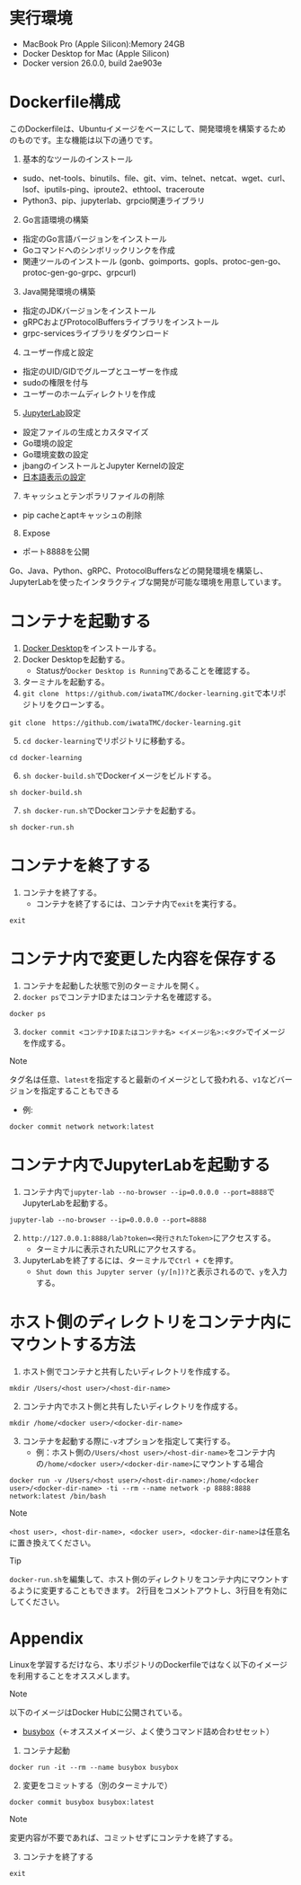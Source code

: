 # 実行環境
- MacBook Pro (Apple Silicon):Memory 24GB
- Docker Desktop for Mac (Apple Silicon)
- Docker version 26.0.0, build 2ae903e

# Dockerfile構成
このDockerfileは、Ubuntuイメージをベースにして、開発環境を構築するためのものです。主な機能は以下の通りです。

1. 基本的なツールのインストール
- sudo、net-tools、binutils、file、git、vim、telnet、netcat、wget、curl、lsof、iputils-ping、iproute2、ethtool、traceroute
- Python3、pip、jupyterlab、grpcio関連ライブラリ
2. Go言語環境の構築
- 指定のGo言語バージョンをインストール
- Goコマンドへのシンボリックリンクを作成
- 関連ツールのインストール (gonb、goimports、gopls、protoc-gen-go、protoc-gen-go-grpc、grpcurl)
3. Java開発環境の構築
- 指定のJDKバージョンをインストール
- gRPCおよびProtocolBuffersライブラリをインストール
- grpc-servicesライブラリをダウンロード
4. ユーザー作成と設定
- 指定のUID/GIDでグループとユーザーを作成
- sudoの権限を付与
- ユーザーのホームディレクトリを作成
5. [JupyterLab](https://jupyter.org/)設定
- 設定ファイルの生成とカスタマイズ
- Go環境の設定
- Go環境変数の設定
- jbangのインストールとJupyter Kernelの設定
- [日本語表示の設定](https://jupyterlab.readthedocs.io/en/stable/user/language.html)
7. キャッシュとテンポラリファイルの削除
- pip cacheとaptキャッシュの削除
8. Expose
- ポート8888を公開

Go、Java、Python、gRPC、ProtocolBuffersなどの開発環境を構築し、JupyterLabを使ったインタラクティブな開発が可能な環境を用意しています。




# コンテナを起動する
1. [Docker Desktop](https://matsuand.github.io/docs.docker.jp.onthefly/desktop/mac/install/)をインストールする。
2. Docker Desktopを起動する。
   - Statusが`Docker Desktop is Running`であることを確認する。
3. ターミナルを起動する。
4. `git clone　https://github.com/iwataTMC/docker-learning.git`で本リポジトリをクローンする。
```
git clone　https://github.com/iwataTMC/docker-learning.git
```
5. `cd docker-learning`でリポジトリに移動する。
```
cd docker-learning
```
6. `sh docker-build.sh`でDockerイメージをビルドする。
```
sh docker-build.sh
```
7. `sh docker-run.sh`でDockerコンテナを起動する。
```
sh docker-run.sh
```

# コンテナを終了する
1. コンテナを終了する。
   - コンテナを終了するには、コンテナ内で`exit`を実行する。
```
exit
```


# コンテナ内で変更した内容を保存する
1. コンテナを起動した状態で別のターミナルを開く。
2. `docker ps`でコンテナIDまたはコンテナ名を確認する。
```
docker ps
```
3. `docker commit <コンテナIDまたはコンテナ名> <イメージ名>:<タグ>`でイメージを作成する。
> [!NOTE]
> タグ名は任意、`latest`を指定すると最新のイメージとして扱われる、`v1`などバージョンを指定することもできる
   - 例: 
```
docker commit network network:latest
```

# コンテナ内でJupyterLabを起動する
1. コンテナ内で`jupyter-lab --no-browser --ip=0.0.0.0 --port=8888`でJupyterLabを起動する。
```
jupyter-lab --no-browser --ip=0.0.0.0 --port=8888
```
2. `http://127.0.0.1:8888/lab?token=<発行されたToken>`にアクセスする。
   - ターミナルに表示されたURLにアクセスする。
3. JupyterLabを終了するには、ターミナルで`Ctrl + C`を押す。
   - `Shut down this Jupyter server (y/[n])?`と表示されるので、`y`を入力する。


# ホスト側のディレクトリをコンテナ内にマウントする方法
1. ホスト側でコンテナと共有したいディレクトリを作成する。
```
mkdir /Users/<host user>/<host-dir-name>
```
2. コンテナ内でホスト側と共有したいディレクトリを作成する。
```
mkdir /home/<docker user>/<docker-dir-name>
```
3. コンテナを起動する際に`-v`オプションを指定して実行する。
   - 例：ホスト側の`/Users/<host user>/<host-dir-name>`をコンテナ内の`/home/<docker user>/<docker-dir-name>`にマウントする場合
```
docker run -v /Users/<host user>/<host-dir-name>:/home/<docker user>/<docker-dir-name> -ti --rm --name network -p 8888:8888 network:latest /bin/bash
```
> [!NOTE]
> `<host user>, <host-dir-name>, <docker user>, <docker-dir-name>`は任意名に置き換えてください。

> [!TIP]
> `docker-run.sh`を編集して、ホスト側のディレクトリをコンテナ内にマウントするように変更することもできます。
> 2行目をコメントアウトし、3行目を有効にしてください。

# Appendix
Linuxを学習するだけなら、本リポジトリのDockerfileではなく以下のイメージを利用することをオススメします。
> [!NOTE]
> 以下のイメージはDocker Hubに公開されている。
- [busybox](https://hub.docker.com/_/busybox)（←オススメイメージ、よく使うコマンド詰め合わせセット）

1. コンテナ起動
```
docker run -it --rm --name busybox busybox
```
2. 変更をコミットする（別のターミナルで）
```
docker commit busybox busybox:latest
```
> [!NOTE]
> 変更内容が不要であれば、コミットせずにコンテナを終了する。
3. コンテナを終了する
```
exit
```
